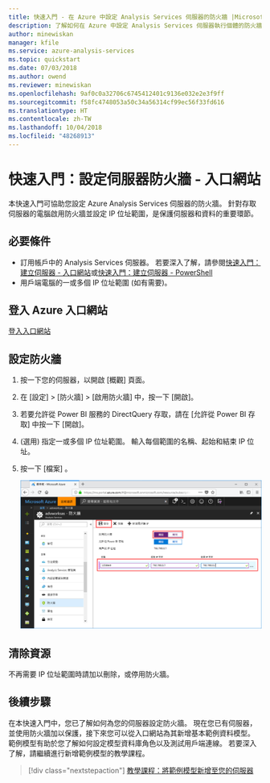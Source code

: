 ```yaml
---
title: 快速入門 - 在 Azure 中設定 Analysis Services 伺服器的防火牆 |Microsoft Docs
description: 了解如何在 Azure 中設定 Analysis Services 伺服器執行個體的防火牆。
author: minewiskan
manager: kfile
ms.service: azure-analysis-services
ms.topic: quickstart
ms.date: 07/03/2018
ms.author: owend
ms.reviewer: minewiskan
ms.openlocfilehash: 9af0c0a32706c6745412401c9136e032e2e3f9ff
ms.sourcegitcommit: f58fc4748053a50c34a56314cf99ec56f33fd616
ms.translationtype: HT
ms.contentlocale: zh-TW
ms.lasthandoff: 10/04/2018
ms.locfileid: "48268913"
---
```

# <a name="quickstart-configure-server-firewall---portal"></a>快速入門：設定伺服器防火牆 - 入口網站

本快速入門可協助您設定 Azure Analysis Services 伺服器的防火牆。 針對存取伺服器的電腦啟用防火牆並設定 IP 位址範圍，是保護伺服器和資料的重要環節。

## <a name="prerequisites"></a>必要條件

- 訂用帳戶中的 Analysis Services 伺服器。 若要深入了解，請參閱[快速入門：建立伺服器 - 入口網站](analysis-services-create-server.md)或[快速入門：建立伺服器 - PowerShell](analysis-services-create-powershell.md)
- 用戶端電腦的一或多個 IP 位址範圍 (如有需要)。

## <a name="log-in-to-the-azure-portal"></a>登入 Azure 入口網站 

[登入入口網站](https://portal.azure.com)

## <a name="configure-a-firewall"></a>設定防火牆

1. 按一下您的伺服器，以開啟 [概觀] 頁面。 
2. 在 [設定] > [防火牆] > [啟用防火牆] 中，按一下 [開啟]。
3. 若要允許從 Power BI 服務的 DirectQuery 存取，請在 [允許從 Power BI 存取] 中按一下 [開啟]。  
4. (選用) 指定一或多個 IP 位址範圍。 輸入每個範圍的名稱、起始和結束 IP 位址。 
5. 按一下 [檔案] 。

     ![防火牆設定](./media/analysis-services-qs-firewall/aas-qs-firewall.png)

## <a name="clean-up-resources"></a>清除資源

不再需要 IP 位址範圍時請加以刪除，或停用防火牆。

## <a name="next-steps"></a>後續步驟
在本快速入門中，您已了解如何為您的伺服器設定防火牆。 現在您已有伺服器，並使用防火牆加以保護，接下來您可以從入口網站為其新增基本範例資料模型。 範例模型有助於您了解如何設定模型資料庫角色以及測試用戶端連線。 若要深入了解，請繼續進行新增範例模型的教學課程。

> [!div class="nextstepaction"]
> [教學課程：將範例模型新增至您的伺服器](analysis-services-create-sample-model.md)
